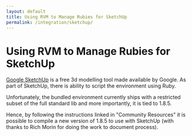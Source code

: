 ```yaml
---
layout: default
title: Using RVM to Manage Rubies for SketchUp
permalink: /integration/sketchup/
---
```


# Using RVM to Manage Rubies for SketchUp

[Google SketchUp](http://sketchup.google.com/) is a free 3d modelling tool made
available by Google. As part of SketchUp, there is ability to script the
environment using Ruby.

Unfortunately, the bundled environment currently ships with a restricted subset
of the full standard lib and more importantly, it is tied to 1.8.5.

Hence, by following the instructions linked in "Community Resources" it is
possible to compile a new version of 1.8.5 to use with SketchUp (with thanks to
  Rich Morin for doing the work to document process).
